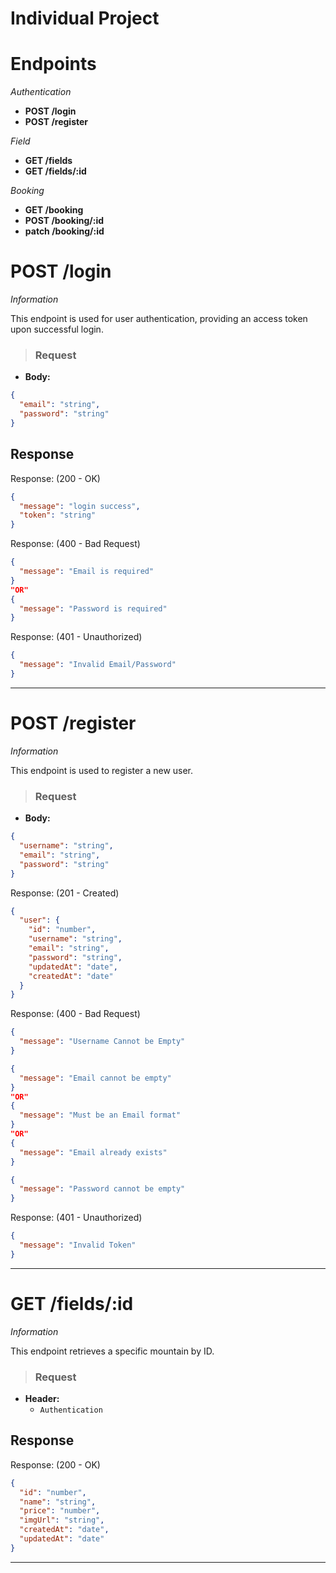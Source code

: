 # Individual Project

# Endpoints

_Authentication_

- **POST /login**
- **POST /register**

_Field_

- **GET /fields**
- **GET /fields/:id**

_Booking_

- **GET /booking**
- **POST /booking/:id**
- **patch /booking/:id**


# POST /login

_Information_

This endpoint is used for user authentication, providing an access token upon successful login.

> ### **Request**

- **Body:**

```json
{
  "email": "string",
  "password": "string"
}
```

## Response

Response: (200 - OK)

```json
{
  "message": "login success",
  "token": "string"
}
```

Response: (400 - Bad Request)

```json
{
  "message": "Email is required"
}
"OR"
{
  "message": "Password is required"
}
```

Response: (401 - Unauthorized)

```json
{
  "message": "Invalid Email/Password"
}
```

---

# POST /register

_Information_

This endpoint is used to register a new user.

> ### **Request**

- **Body:**

```json
{
  "username": "string",
  "email": "string",
  "password": "string"
}
```

Response: (201 - Created)

```json
{
  "user": {
    "id": "number",
    "username": "string",
    "email": "string",
    "password": "string",
    "updatedAt": "date",
    "createdAt": "date"
  }
}
```

Response: (400 - Bad Request)

```json
{
  "message": "Username Cannot be Empty"
}
```

```json
{
  "message": "Email cannot be empty"
}
"OR"
{
  "message": "Must be an Email format"
}
"OR"
{
  "message": "Email already exists"
}
```

```json
{
  "message": "Password cannot be empty"
}
```

Response: (401 - Unauthorized)

```json
{
  "message": "Invalid Token"
}
```

---

# GET /fields/:id

_Information_

This endpoint retrieves a specific mountain by ID.

> ### **Request**

- **Header:**
  - `Authentication`

## Response

Response: (200 - OK)

```json
{
  "id": "number",
  "name": "string",
  "price": "number",
  "imgUrl": "string",
  "createdAt": "date",
  "updatedAt": "date"
}
```

---